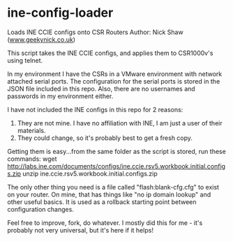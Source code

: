 # ine-config-loader
Loads INE CCIE configs onto CSR Routers
Author: Nick Shaw (www.geekynick.co.uk)

This script takes the INE CCIE configs, and applies them to CSR1000v's using telnet.

In my environment I have the CSRs in a VMware environment with network attached serial ports. The configuration for the serial ports is stored in the JSON file included in this repo. Also, there are no usernames and passwords in my environment either.

I have not included the INE configs in this repo for 2 reasons:
  1. They are not mine. I have no affiliation with INE, I am just a user of their materials.
  2. They could change, so it's probably best to get a fresh copy.

Getting them is easy...from the same folder as the script is stored, run these commands:
wget http://labs.ine.com/documents/configs/ine.ccie.rsv5.workbook.initial.configs.zip
unzip ine.ccie.rsv5.workbook.initial.configs.zip

The only other thing you need is a file called "flash:blank-cfg.cfg" to exist on your router. On mine, that has things like "no ip domain lookup" and other useful basics. It is used as a rollback starting point between configuration changes.

Feel free to improve, fork, do whatever. I mostly did this for me - it's probably not very universal, but it's here if it helps!

